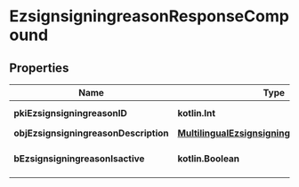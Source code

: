
# EzsignsigningreasonResponseCompound

## Properties
| Name | Type | Description | Notes |
| ------------ | ------------- | ------------- | ------------- |
| **pkiEzsignsigningreasonID** | **kotlin.Int** | The unique ID of the Ezsignsigningreason |  |
| **objEzsignsigningreasonDescription** | [**MultilingualEzsignsigningreasonDescription**](MultilingualEzsignsigningreasonDescription.md) |  |  |
| **bEzsignsigningreasonIsactive** | **kotlin.Boolean** | Whether the ezsignsigningreason is active or not |  |



